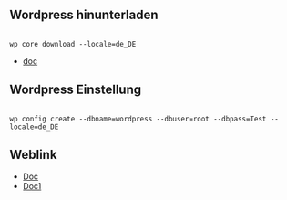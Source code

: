 ## Wordpress hinunterladen

```

wp core download --locale=de_DE

```
* [doc](https://developer.wordpress.org/cli/commands/core/download/)

## Wordpress Einstellung

```

wp config create --dbname=wordpress --dbuser=root --dbpass=Test --locale=de_DE 

```

## Weblink 

* [Doc](https://make.wordpress.org/cli/handbook/guides/quick-start/)
* [Doc1](https://gist.github.com%2FNerdies24%2Faf0d556500ac1a27d9e91ae9f350bc67)